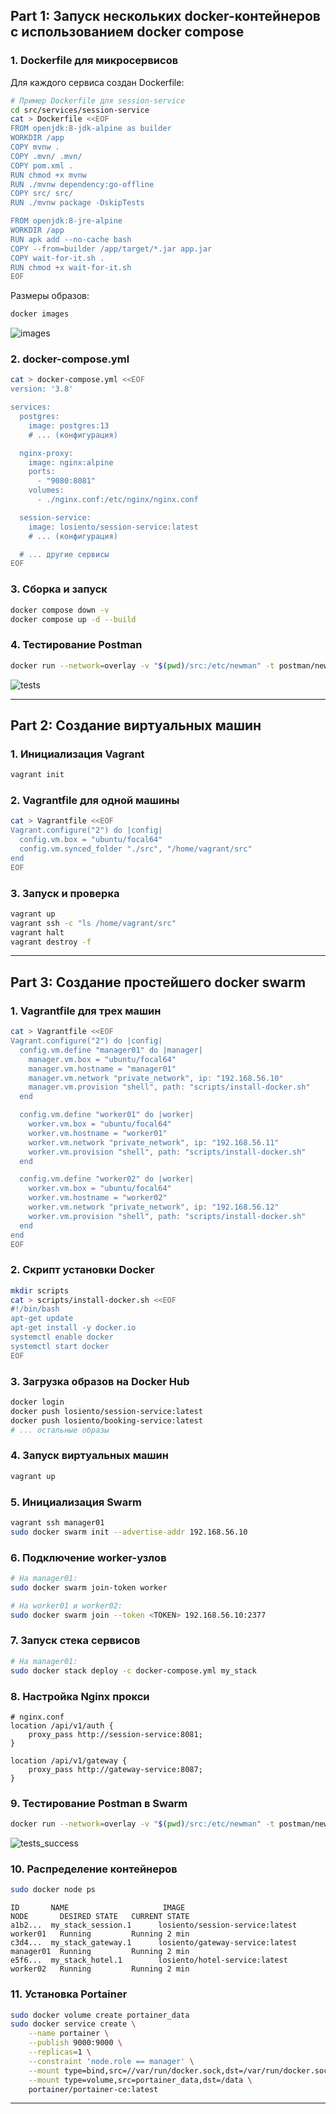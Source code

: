 ## Part 1: Запуск нескольких docker-контейнеров с использованием docker compose

### 1. Dockerfile для микросервисов
Для каждого сервиса создан Dockerfile:
```bash
# Пример Dockerfile для session-service
cd src/services/session-service
cat > Dockerfile <<EOF
FROM openjdk:8-jdk-alpine as builder
WORKDIR /app
COPY mvnw .
COPY .mvn/ .mvn/
COPY pom.xml .
RUN chmod +x mvnw
RUN ./mvnw dependency:go-offline
COPY src/ src/
RUN ./mvnw package -DskipTests

FROM openjdk:8-jre-alpine
WORKDIR /app
RUN apk add --no-cache bash
COPY --from=builder /app/target/*.jar app.jar
COPY wait-for-it.sh .
RUN chmod +x wait-for-it.sh
EOF
```

Размеры образов:
```bash
docker images
```
![images](src/screenshots/docker_images_and_build.png)

### 2. docker-compose.yml
```bash
cat > docker-compose.yml <<EOF
version: '3.8'

services:
  postgres:
    image: postgres:13
    # ... (конфигурация)

  nginx-proxy:
    image: nginx:alpine
    ports:
      - "9080:8081"
    volumes:
      - ./nginx.conf:/etc/nginx/nginx.conf

  session-service:
    image: losiento/session-service:latest
    # ... (конфигурация)

  # ... другие сервисы
EOF
```

### 3. Сборка и запуск
```bash
docker compose down -v
docker compose up -d --build
```

### 4. Тестирование Postman
```bash
docker run --network=overlay -v "$(pwd)/src:/etc/newman" -t postman/newman run "application_tests.postman_collection.json"
```

![tests](src/screenshots/run_postman_tests.png)

---

## Part 2: Создание виртуальных машин

### 1. Инициализация Vagrant
```bash
vagrant init
```

### 2. Vagrantfile для одной машины
```bash
cat > Vagrantfile <<EOF
Vagrant.configure("2") do |config|
  config.vm.box = "ubuntu/focal64"
  config.vm.synced_folder "./src", "/home/vagrant/src"
end
EOF
```

### 3. Запуск и проверка
```bash
vagrant up
vagrant ssh -c "ls /home/vagrant/src"
vagrant halt
vagrant destroy -f
```

---

## Part 3: Создание простейшего docker swarm

### 1. Vagrantfile для трех машин
```bash
cat > Vagrantfile <<EOF
Vagrant.configure("2") do |config|
  config.vm.define "manager01" do |manager|
    manager.vm.box = "ubuntu/focal64"
    manager.vm.hostname = "manager01"
    manager.vm.network "private_network", ip: "192.168.56.10"
    manager.vm.provision "shell", path: "scripts/install-docker.sh"
  end

  config.vm.define "worker01" do |worker|
    worker.vm.box = "ubuntu/focal64"
    worker.vm.hostname = "worker01"
    worker.vm.network "private_network", ip: "192.168.56.11"
    worker.vm.provision "shell", path: "scripts/install-docker.sh"
  end

  config.vm.define "worker02" do |worker|
    worker.vm.box = "ubuntu/focal64"
    worker.vm.hostname = "worker02"
    worker.vm.network "private_network", ip: "192.168.56.12"
    worker.vm.provision "shell", path: "scripts/install-docker.sh"
  end
end
EOF
```

### 2. Скрипт установки Docker
```bash
mkdir scripts
cat > scripts/install-docker.sh <<EOF
#!/bin/bash
apt-get update
apt-get install -y docker.io
systemctl enable docker
systemctl start docker
EOF
```

### 3. Загрузка образов на Docker Hub
```bash
docker login
docker push losiento/session-service:latest
docker push losiento/booking-service:latest
# ... остальные образы
```

### 4. Запуск виртуальных машин
```bash
vagrant up
```

### 5. Инициализация Swarm
```bash
vagrant ssh manager01
sudo docker swarm init --advertise-addr 192.168.56.10
```

### 6. Подключение worker-узлов
```bash
# На manager01:
sudo docker swarm join-token worker

# На worker01 и worker02:
sudo docker swarm join --token <TOKEN> 192.168.56.10:2377
```

### 7. Запуск стека сервисов
```bash
# На manager01:
sudo docker stack deploy -c docker-compose.yml my_stack
```

### 8. Настройка Nginx прокси
```nginx
# nginx.conf
location /api/v1/auth {
    proxy_pass http://session-service:8081;
}

location /api/v1/gateway {
    proxy_pass http://gateway-service:8087;
}
```

### 9. Тестирование Postman в Swarm
```bash
docker run --network=overlay -v "$(pwd)/src:/etc/newman" -t postman/newman run "application_tests.postman_collection.json"
```
![tests_success](src/screenshots/tests_success.png)

### 10. Распределение контейнеров
```bash
sudo docker node ps
```
```
ID       NAME                     IMAGE                            NODE       DESIRED STATE   CURRENT STATE
a1b2...  my_stack_session.1      losiento/session-service:latest  worker01   Running         Running 2 min
c3d4...  my_stack_gateway.1      losiento/gateway-service:latest  manager01  Running         Running 2 min
e5f6...  my_stack_hotel.1        losiento/hotel-service:latest    worker02   Running         Running 2 min
```

### 11. Установка Portainer
```bash
sudo docker volume create portainer_data
sudo docker service create \
    --name portainer \
    --publish 9000:9000 \
    --replicas=1 \
    --constraint 'node.role == manager' \
    --mount type=bind,src=//var/run/docker.sock,dst=/var/run/docker.sock \
    --mount type=volume,src=portainer_data,dst=/data \
    portainer/portainer-ce:latest
```

---
